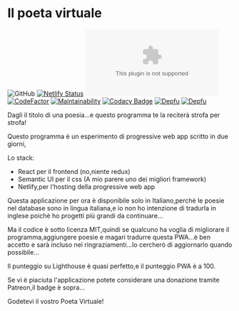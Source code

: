 # Il poeta virtuale
![GitHub](https://img.shields.io/github/license/diessetechnology/il-poeta-virtuale-pwa?label=Licenza&style=plastic)
[![Netlify Status](https://api.netlify.com/api/v1/badges/7a0d27bd-433e-4f28-9aa0-8daa3355241c/deploy-status)](https://app.netlify.com/sites/ilpoetavirtuale/deploys)
![Website](https://img.shields.io/website/https/ilpoetavirtuale.netlify.com?down_message=Il%20poeta%20%C3%A8%20acciaccato&label=Salute%20del%20poeta%20virtuale%20%28il%20sito%20%C3%A8%20online%3F%29&up_message=Il%20poeta%20%C3%A8%20in%20salute)
[![CodeFactor](https://www.codefactor.io/repository/github/diessetechnology/il-poeta-virtuale-pwa/badge)](https://www.codefactor.io/repository/github/diessetechnology/il-poeta-virtuale-pwa)
[![Maintainability](https://api.codeclimate.com/v1/badges/75edddb3a3803cc34def/maintainability)](https://codeclimate.com/github/diessetechnology/il-poeta-virtuale-pwa/maintainability)
[![Codacy Badge](https://api.codacy.com/project/badge/Grade/9bce9fc0efb24a7f855eb3da46e55751)](https://www.codacy.com/app/diessetechnology/il-poeta-virtuale-pwa?utm_source=github.com&amp;utm_medium=referral&amp;utm_content=diessetechnology/il-poeta-virtuale-pwa&amp;utm_campaign=Badge_Grade)
[![Depfu](https://badges.depfu.com/badges/8f20735ab92f837de92bbb2b2b0b193c/overview.svg)](https://depfu.com/github/diessetechnology/il-poeta-virtuale-pwa?project_id=8758)
[![Depfu](https://badges.depfu.com/badges/8f20735ab92f837de92bbb2b2b0b193c/count.svg)](https://depfu.com/github/diessetechnology/il-poeta-virtuale-pwa?project_id=8758)

Dagli il titolo di una poesia...e questo programma te la reciterà strofa per strofa!

Questo programma è un esperimento di progressive web app scritto in due giorni,



Lo stack:

- React per il frontend (no,niente redux)
- Semantic UI per il css (A mio parere uno dei migliori framework)
- Netlify,per l'hosting della progressive web app



Questa applicazione per ora è disponibile solo in Italiano,perchè le poesie nel database sono in lingua italiana,e io non ho intenzione di tradurla in inglese poichè ho progetti più grandi da continuare...

Ma il codice è sotto licenza MIT,quindi se qualcuno ha voglia di migliorare il programma,aggiungere poesie e magari tradurre questa PWA...è ben accetto e sarà incluso nei ringraziamenti...Io cercherò di aggiornarlo quando possibile...

Il punteggio su Lighthouse è quasi perfetto,e il punteggio PWA è a 100.

Se vi è piaciuta l'applicazione potete considerare una donazione tramite Patreon,il badge è sopra...

Godetevi il vostro Poeta Virtuale!
